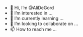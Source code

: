 - 👋 Hi, I’m @AliDeGord
- 👀 I’m interested in ...
- 🌱 I’m currently learning ...
- 💞️ I’m looking to collaborate on ...
- 📫 How to reach me ...

<!---
AliDeGord/AliDeGord is a ✨ special ✨ repository because its `README.md` (this file) appears on your GitHub profile.
You can click the Preview link to take a look at your changes.
--->
